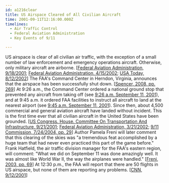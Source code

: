 ```yaml
---
id: a1216clear
title: US Airspace Cleared of All Civilian Aircraft
time: 2001-09-11T12:16:00.000Z
timelines:
  - Air Traffic Control
  - Federal Aviation Administration
  - Key Events of 9/11

---
```


US airspace is clear of all civilian air traffic, with the exception of a small number of law enforcement and emergency operations aircraft. Otherwise, only military aircraft are airborne. [[Federal Aviation Administration, 9/18/2001][1]; [Federal Aviation Administration, 4/15/2002][2]; [USA Today, 8/12/2002][3]] The FAA's Command Center in Herndon, Virginia, announces that the airspace has been successfully shut down. [[Spencer, 2008, pp. 269][4]] At 9:26 a.m., the Command Center ordered a national ground stop that prevented any aircraft from taking off (see [9:26 a.m. September 11, 2001](/timeline/#a926flightban)), and at 9:45 a.m. it ordered FAA facilities to instruct all aircraft to land at the nearest airport (see [9:45 a.m. September 11, 2001](/timeline/#a945slineyorder)). Since then, about 4,500 commercial and general aviation aircraft have landed without incident. This is the first time ever that all civilian aircraft in the United States have been grounded. [[US Congress. House. Committee On Transportation And Infrastructure, 9/21/2001][5]; [Federal Aviation Administration, 3/21/2002][6]; [9/11 Commission, 7/24/2004, pp. 29][8]] Author Pamela Freni will later comment that this clearing of the skies was "a tremendous feat accomplished by a huge team that had never even practiced this part of the game before." Frank Hatfield, the air traffic division manager for the FAA's eastern region, will comment: "What we did on September 11 was done amazingly well. It was almost like World War II, the way the airplanes were handled." [[Freni, 2003, pp. 69][8]] At 12:30 p.m., the FAA will report that there are 50 flights in US airspace, but none of them are reporting any problems. [[CNN, 9/12/2001][9]]

[1]: https://www.scribd.com/document/13883505/T8-B19-Miles-Kara-HQ-FAA-3-of-3-Fdr-Notification-Chronology-From-FAA-Administrators-Briefing-Book-for-Congressional-Hearing-247
[2]: https://www.scribd.com/document/18663534/T8-B19-HQ-FAA-2-of-3-Fdr-FAA-Historian-Chronology-9-11-01-to-4-15-02
[3]: https://usatoday30.usatoday.com/news/sept11/2002-08-12-atc_x.htm
[4]: https://www.amazon.com/Touching-History-Untold-Unfolded-America/dp/1416559256
[5]: http://avalon.law.yale.edu/sept11/garvey_001.asp
[6]: https://web.archive.org/web/20110808195028/http://data.911workinggroup.org/foia/911%20COMMISSION%20REPORT%20DATA%20(redact)/5%20AWA%20200%20Draft%20Report%20ATO%20Response%20to%20Sept%2011%20Terrorist%20Attack%20REDACT.pdf
[7]: https://web.archive.org/web/20041020144854/http://www.decloah.com/mirrors/9-11/911_Report.txt
[8]: https://www.amazon.com/Ground-Stop-Aviation-Administration-September/dp/0595297382
[9]: http://www.cnn.com/2001/US/09/11/chronology.attack/
